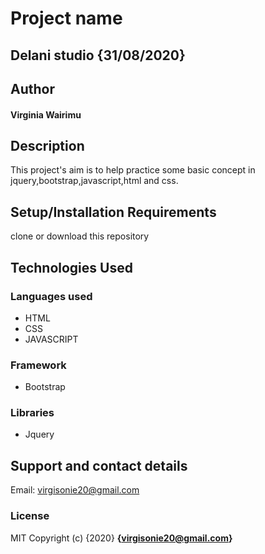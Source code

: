 # Project name
## Delani studio {31/08/2020}
## Author
#### Virginia Wairimu
## Description
This project's aim is to help practice some basic concept in jquery,bootstrap,javascript,html and css.
## Setup/Installation Requirements
clone or download this repository
## Technologies Used
### Languages used
* HTML
* CSS
* JAVASCRIPT
### Framework
* Bootstrap
### Libraries
* Jquery
## Support and contact details
Email: virgisonie20@gmail.com
### License
MIT
Copyright (c) {2020} **{virgisonie20@gmail.com}**
  